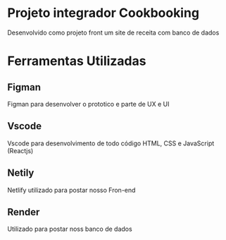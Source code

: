 <h1> Projeto integrador Cookbooking</h1>
<p> Desenvolvido como projeto front um site de receita com banco de dados</p>

<h1>Ferramentas Utilizadas</h1>
<h2> Figman </h2>
<p> Figman para desenvolver o prototico e parte de UX e UI </p>

<h2> Vscode</h2>
<p>Vscode para desenvolvimento de todo código HTML, CSS e JavaScript (Reactjs)</p>

<h2>Netily </h2>
<p>Netlify utilizado para postar nosso Fron-end</p>

<h2>Render</h2>
<p>Utilizado para postar noss banco de dados</p>
